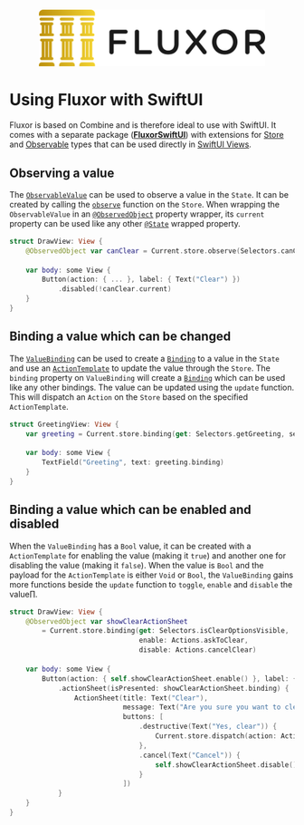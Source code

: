 <p align="center">
    <br />
    <img src="https://raw.githubusercontent.com/FluxorOrg/Fluxor/master/Assets/Fluxor-logo.png" width="400" max-width="90%" alt="Fluxor" />
</p>

# Using Fluxor with SwiftUI

Fluxor is based on Combine and is therefore ideal to use with SwiftUI. It comes with a separate package (**[FluxorSwiftUI](Sources/FluxorSwiftUI)**) with extensions for [Store](Sources/Fluxor/Store.swift) and [Observable](https://developer.apple.com/documentation/combine/observableobject) types that can be used directly in [SwiftUI Views](https://developer.apple.com/documentation/swiftui/view).

## Observing a value

The [`ObservableValue`](Sources/FluxorSwiftUI/ObservableValue.swift) can be used to observe a value in the `State`. It can be created by calling the [`observe`](Sources/FluxorSwiftUI/ObservableValue.swift) function on the `Store`. When wrapping the `ObservableValue` in an [`@ObservedObject`](https://developer.apple.com/documentation/swiftui/observedobject) property wrapper, its `current` property can be used like any other [`@State`](https://developer.apple.com/documentation/swiftui/state) wrapped property.

```swift
struct DrawView: View {
	@ObservedObject var canClear = Current.store.observe(Selectors.canClear)
	
	var body: some View {
	    Button(action: { ... }, label: { Text("Clear") })
	        .disabled(!canClear.current)
	}
}
```

## Binding a value which can be changed

The [`ValueBinding`](Sources/FluxorSwiftUI/ValueBinding.swift) can be used to create a [`Binding`](https://developer.apple.com/documentation/swiftui/binding) to a value in the `State` and use an [`ActionTemplate`](Sources/Fluxor/Action.swift) to update the value through the `Store`. The `binding` property on `ValueBinding` will create a [`Binding`](https://developer.apple.com/documentation/swiftui/binding) which can be used like any other bindings. The value can be updated using the `update` function. This will dispatch an `Action` on the `Store` based on the specified `ActionTemplate`.

```swift
struct GreetingView: View {
	var greeting = Current.store.binding(get: Selectors.getGreeting, send: Actions.setGreeting)
	
	var body: some View {
	    TextField("Greeting", text: greeting.binding)
	}
}
```

## Binding a value which can be enabled and disabled

When the `ValueBinding` has a `Bool` value, it can be created with a `ActionTemplate` for enabling the value (making it `true`) and another one for disabling the value (making it `false`). When the value is `Bool` and the payload for the `ActionTemplate` is either `Void` or `Bool`, the `ValueBinding` gains more functions beside the `update` function to `toggle`, `enable` and `disable` the value∏.

```swift
struct DrawView: View {
	@ObservedObject var showClearActionSheet
	    = Current.store.binding(get: Selectors.isClearOptionsVisible,
	                            enable: Actions.askToClear,
	                            disable: Actions.cancelClear)
	
	var body: some View {
	    Button(action: { self.showClearActionSheet.enable() }, label: { Text("Clear") })
	        .actionSheet(isPresented: showClearActionSheet.binding) {
	            ActionSheet(title: Text("Clear"),
	                        message: Text("Are you sure you want to clear?"),
	                        buttons: [
	                            .destructive(Text("Yes, clear")) {
	                                Current.store.dispatch(action: Actions.clear())
	                            },
	                            .cancel(Text("Cancel")) {
	                                self.showClearActionSheet.disable()
	                            }
	                        ])
	        }
	}
}
```